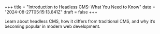 +++
title = "Introduction to Headless CMS: What You Need to Know"
date = "2024-08-27T05:15:13.841Z"
draft = false
+++

  Learn about headless CMS, how it differs from traditional CMS, and why it’s becoming popular in modern web development.
        